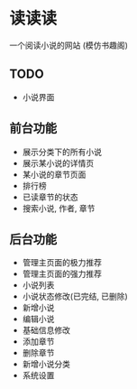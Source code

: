 # 读读读

一个阅读小说的网站 (模仿书趣阁)

## TODO
- 小说界面

## 前台功能
- 展示分类下的所有小说
- 展示某小说的详情页
- 某小说的章节页面
- 排行榜
- 已读章节的状态
- 搜索小说, 作者, 章节

## 后台功能
- 管理主页面的极力推荐
- 管理主页面的强力推荐
- 小说列表
- 小说状态修改(已完结, 已删除)
- 新增小说
- 编辑小说
- 基础信息修改
- 添加章节
- 删除章节
- 新增小说分类
- 系统设置